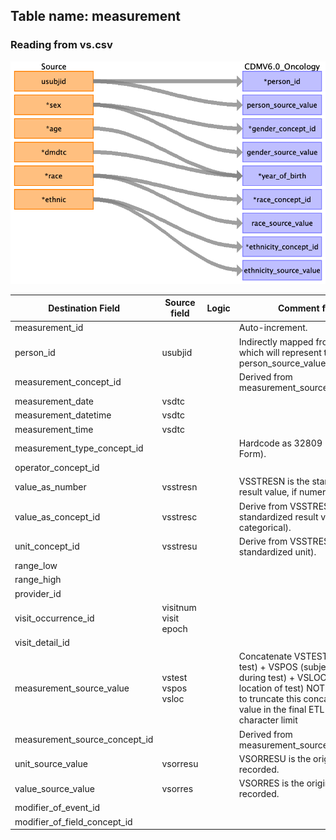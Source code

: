 ## Table name: measurement

### Reading from vs.csv

![](md_files/image1.png)

| Destination Field | Source field | Logic | Comment field |
| --- | --- | --- | --- |
| measurement_id |  |  | Auto-increment. |
| person_id | usubjid |  | Indirectly mapped from usubjid, which will represent the subject's person_source_value. |
| measurement_concept_id |  |  | Derived from measurement_source_concept_id. |
| measurement_date | vsdtc |  |  |
| measurement_datetime | vsdtc |  |  |
| measurement_time | vsdtc |  |  |
| measurement_type_concept_id |  |  | Hardcode as 32809 (Case Report Form). |
| operator_concept_id |  |  |  |
| value_as_number | vsstresn |  | VSSTRESN is the standardized result value, if numeric. |
| value_as_concept_id | vsstresc |  | Derive from VSSTRESC (the standardized result value, if categorical). |
| unit_concept_id | vsstresu |  | Derive from VSSTRESU (the standardized unit). |
| range_low |  |  |  |
| range_high |  |  |  |
| provider_id |  |  |  |
| visit_occurrence_id | visitnum<br>visit<br>epoch |  |  |
| visit_detail_id |  |  |  |
| measurement_source_value | vstest<br>vspos<br>vsloc |  | Concatenate VSTEST (name of test) + VSPOS (subject's position during test) + VSLOC (anatomic location of test)  NOTE: may need to truncate this concatenated value in the final ETL d/t 50-character limit |
| measurement_source_concept_id |  |  | Derived from measurement_source_value. |
| unit_source_value | vsorresu |  | VSORRESU is the original unit as recorded. |
| value_source_value | vsorres |  | VSORRES is the original result as recorded. |
| modifier_of_event_id |  |  |  |
| modifier_of_field_concept_id |  |  |  |

